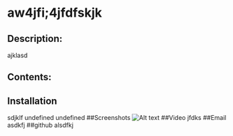 
  # aw4jfi;4jfdfskjk
  ## Description: 
   ajklasd 
   ## Contents:
   
  ## Installation
  sdjklf
  undefined
  undefined
  ##Screenshots
  ![Alt text](askdjf?raw=true "Title")
  ##Video
  jfdks
  ##Email
  asdkfj
  ##github
  alsdfkj

  

  